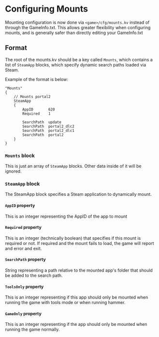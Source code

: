 # Configuring Mounts

Mounting configuration is now done via `<game>/cfg/mounts.kv` instead of through the GameInfo.txt. 
This allows greater flexibility when configuring mounts, and is generally safer than directly editing your GameInfo.txt 

## Format

The root of the mounts.kv should be a key called `Mounts`, which contains a list of `SteamApp` blocks, which specify 
dynamic search paths loaded via Steam.

Example of the format is below:
```
"Mounts"
{
	// Mounts portal2 
	SteamApp
	{
		AppID		620
		Required 	1
		
		SearchPath 	update
		SearchPath 	portal2_dlc2 
		SearchPath 	portal2_dlc1
		SearchPath 	portal2
	}
}
```

### `Mounts` block

This is just an array of `SteamApp` blocks. Other data inside of it will be ignored. 

### `SteamApp` block

The SteamApp block specifies a Steam application to dynamically mount. 

#### `AppID` property

This is an integer representing the AppID of the app to mount

#### `Required` property

This is an integer (technically boolean) that specifies if this mount is required or not. If required and the mount fails to load, the game will report
and error and exit.

#### `SearchPath` property

String representing a path relative to the mounted app's folder that should be added to the search path. 

#### `ToolsOnly` property

This is an integer representing if this app should only be mounted when running the game with tools mode or when running hammer.

#### `GameOnly` property

This is an integer representing if the app should only be mounted when running the game normally.
